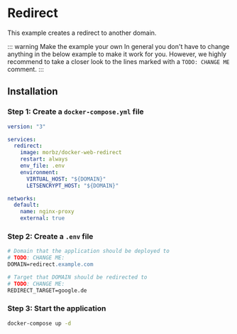 # Redirect

This example creates a redirect to another domain.

::: warning Make the example your own
In general you don't have to change anything in the below example to make it work for you. However, we highly recommend to take a closer look to the lines marked with a `TODO: CHANGE ME` comment.
:::

## Installation

### Step 1: Create a `docker-compose.yml` file

```yaml
version: "3"

services:
  redirect:
    image: morbz/docker-web-redirect
    restart: always
    env_file: .env
    environment:
      VIRTUAL_HOST: "${DOMAIN}"
      LETSENCRYPT_HOST: "${DOMAIN}"

networks:
  default:
    name: nginx-proxy
    external: true
```

### Step 2: Create a `.env` file

```apache
# Domain that the application should be deployed to
# TODO: CHANGE ME:
DOMAIN=redirect.example.com

# Target that DOMAIN should be redirected to
# TODO: CHANGE ME:
REDIRECT_TARGET=google.de
```

### Step 3: Start the application

```bash
docker-compose up -d
```

